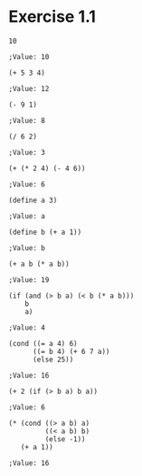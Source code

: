 # Exercise 1.1

```
10

;Value: 10
```

```
(+ 5 3 4)

;Value: 12
```

```
(- 9 1)

;Value: 8
```

```
(/ 6 2)

;Value: 3
```

```
(+ (* 2 4) (- 4 6))

;Value: 6
```

```
(define a 3)

;Value: a
```

```
(define b (+ a 1))

;Value: b
```

```
(+ a b (* a b))

;Value: 19
```

```
(if (and (> b a) (< b (* a b)))
    b
    a)

;Value: 4
```

```
(cond ((= a 4) 6)
      ((= b 4) (+ 6 7 a))
      (else 25))

;Value: 16
```

```
(+ 2 (if (> b a) b a))

;Value: 6
```

```
(* (cond ((> a b) a)
         ((< a b) b)
         (else -1))
   (+ a 1))

;Value: 16
```
